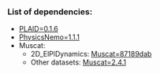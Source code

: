 ### List of dependencies:

- [PLAID=0.1.6](https://github.com/PLAID-lib/plaid)
- [PhysicsNemo=1.1.1](https://github.com/NVIDIA/physicsnemo)
- Muscat:
  - 2D_ElPlDynamics: [Muscat=87189dab](https://git.cloud.safran/safransa/safrantech/muscat/muscat/-/tree/87189dab624f058706786ce16dcfd7736ddddef5)
  - Other datasets: [Muscat=2.4.1](https://gitlab.com/drti/muscat)